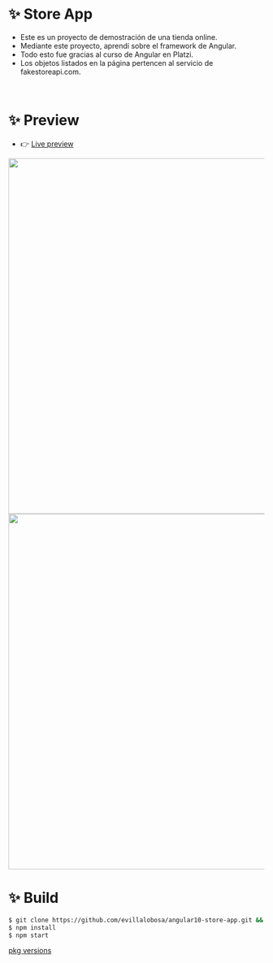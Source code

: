 # ✨ Store App

- Este es un proyecto de demostración de una tienda online.
- Mediante este proyecto, aprendí sobre el framework de Angular.
- Todo esto fue gracias al curso de Angular en Platzi.
- Los objetos listados en la página pertencen al servicio de fakestoreapi.com.

<br>

# ✨ Preview

- 👉 [Live preview](https://evillalobosa.github.io/angular10-store-app/)

<img src="https://i.imgur.com/JlN5H4w.png" width="700">
<br>
<img src="https://i.imgur.com/CkdVQeL.png" width="700">

<br>

# ✨ Build

```sh
$ git clone https://github.com/evillalobosa/angular10-store-app.git && cd angular10-store-app
$ npm install
$ npm start
```

[pkg versions](https://github.com/evillalobosa/angular10-store-app/blob/main/package.json)
